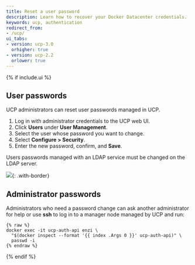 ```yaml
---
title: Reset a user password
description: Learn how to recover your Docker Datacenter credentials.
keywords: ucp, authentication
redirect_from:
- /ucp/
ui_tabs:
- version: ucp-3.0
  orhigher: true
- version: ucp-2.2
  orlower: true
---
```


{% if include.ui %}

## User passwords

UCP administrators can reset user passwords managed in UCP.

1. Log in with administrator credentials to the UCP web UI.
2. Click **Users** under **User Management**.
3. Select the user whose password you want to change.
4. Select **Configure > Security**.
5. Enter the new password, confirm, and **Save**.

Users passwords managed with an LDAP service must be changed on the LDAP server.

![](../images/recover-user-password-1.png){: .with-border}

## Administrator passwords

Administrators who need a password change can ask another administrator for help
or use **ssh** to log in to a manager node managed by UCP and run:

```none
{% raw %}
docker exec -it ucp-auth-api enzi \
  "$(docker inspect --format '{{ index .Args 0 }}' ucp-auth-api)" \
  passwd -i
{% endraw %}
```

{% endif %}
